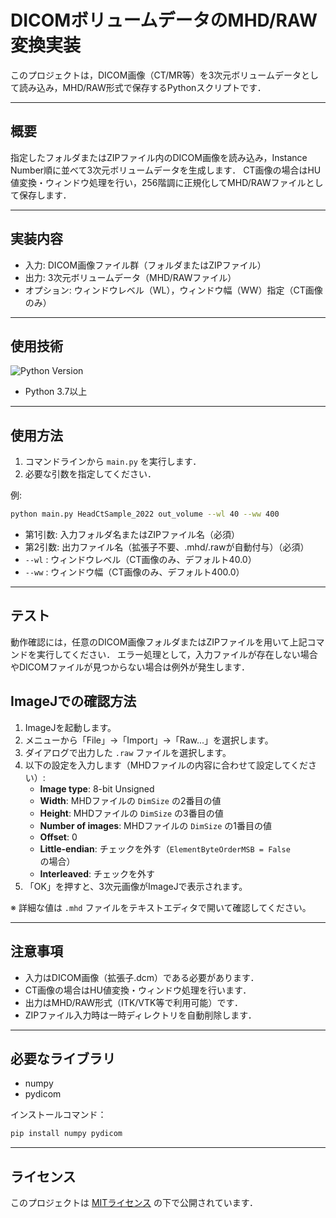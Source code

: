 # DICOMボリュームデータのMHD/RAW変換実装

このプロジェクトは，DICOM画像（CT/MR等）を3次元ボリュームデータとして読み込み，MHD/RAW形式で保存するPythonスクリプトです．

---

## 概要

指定したフォルダまたはZIPファイル内のDICOM画像を読み込み，Instance Number順に並べて3次元ボリュームデータを生成します．
CT画像の場合はHU値変換・ウィンドウ処理を行い，256階調に正規化してMHD/RAWファイルとして保存します．

---

## 実装内容

- 入力: DICOM画像ファイル群（フォルダまたはZIPファイル）
- 出力: 3次元ボリュームデータ（MHD/RAWファイル）
- オプション: ウィンドウレベル（WL），ウィンドウ幅（WW）指定（CT画像のみ）

---

## 使用技術

![Python Version](https://img.shields.io/badge/Python-3.7%2B-blue)

- Python 3.7以上

---

## 使用方法

1. コマンドラインから `main.py` を実行します．
2. 必要な引数を指定してください．

例:
```bash
python main.py HeadCtSample_2022 out_volume --wl 40 --ww 400
```

- 第1引数: 入力フォルダ名またはZIPファイル名（必須）
- 第2引数: 出力ファイル名（拡張子不要、.mhd/.rawが自動付与）（必須）
- `--wl` : ウィンドウレベル（CT画像のみ、デフォルト40.0）
- `--ww` : ウィンドウ幅（CT画像のみ、デフォルト400.0）

---

## テスト

動作確認には，任意のDICOM画像フォルダまたはZIPファイルを用いて上記コマンドを実行してください．
エラー処理として，入力ファイルが存在しない場合やDICOMファイルが見つからない場合は例外が発生します．

## ImageJでの確認方法

1. ImageJを起動します。
2. メニューから「File」→「Import」→「Raw...」を選択します。
3. ダイアログで出力した `.raw` ファイルを選択します。
4. 以下の設定を入力します（MHDファイルの内容に合わせて設定してください）:
    - **Image type**: 8-bit Unsigned
    - **Width**: MHDファイルの `DimSize` の2番目の値
    - **Height**: MHDファイルの `DimSize` の3番目の値
    - **Number of images**: MHDファイルの `DimSize` の1番目の値
    - **Offset**: 0
    - **Little-endian**: チェックを外す（`ElementByteOrderMSB = False` の場合）
    - **Interleaved**: チェックを外す
5. 「OK」を押すと、3次元画像がImageJで表示されます。

※ 詳細な値は `.mhd` ファイルをテキストエディタで開いて確認してください。

---

## 注意事項

- 入力はDICOM画像（拡張子.dcm）である必要があります．
- CT画像の場合はHU値変換・ウィンドウ処理を行います．
- 出力はMHD/RAW形式（ITK/VTK等で利用可能）です．
- ZIPファイル入力時は一時ディレクトリを自動削除します．

---

## 必要なライブラリ

- numpy
- pydicom

インストールコマンド：
```bash
pip install numpy pydicom
```

---

## ライセンス

このプロジェクトは [MITライセンス](https://opensource.org/licenses/MIT) の下で公開されています．
